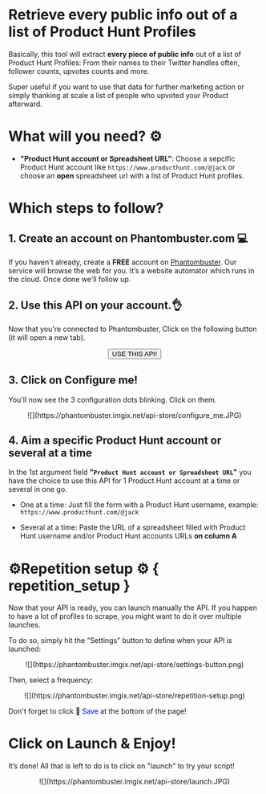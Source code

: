 # Retrieve every public info out of a list of Product Hunt Profiles

Basically, this tool will extract **every piece of public info** out of a list of Product Hunt Profiles: 
From their names to their Twitter handles often, follower counts, upvotes counts and more.

Super useful if you want to use that data for further marketing action or simply thanking at scale a list of people who upvoted your Product afterward.

# What will you need? ⚙️ 
- **"Product Hunt account or Spreadsheet URL"**: Choose a sepcific Product Hunt account like `https://www.producthunt.com/@jack` or choose an **open** spreadsheet url with a list of Product Hunt profiles.

# Which steps to follow?
## 1. Create an account on Phantombuster.com 💻
If you haven't already, create a **FREE** account on [Phantombuster](https://phantombuster.com/register). Our service will browse the web for you. It’s a website automator which runs in the cloud. Once done we'll follow up.


## 2. Use this API on your account.👌
Now that you're connected to Phantombuster, Click on the following button (it will open a new tab).

<center><button type="button" class="btn btn-warning callToAction" onclick="useThisApi()">USE THIS API!</button></center>

## 3. Click on Configure me!
You'll now see the 3 configuration dots blinking. Click on them.

<center>![](https://phantombuster.imgix.net/api-store/configure_me.JPG)</center>

## 4. Aim a specific Product Hunt account or several at a time
In the 1st argument field **"`Product Hunt account or Spreadsheet URL`"** you have the choice to use this API for 1 Product Hunt account at a time or several in one go.
* One at a time: Just fill the form with a Product Hunt username, example: `https://www.producthunt.com/@jack`

* Several at a time: Paste the URL of a spreadsheet filled with Product Hunt username and/or Product Hunt accounts URLs **on column A**
# ⚙️️Repetition setup ⚙️ { repetition_setup }

Now that your API is ready, you can launch manually the API. If you happen to have a lot of profiles to scrape, you might want to do it over multiple launches.

To do so, simply hit the “Settings” button to define when your API is launched:

<center>![](https://phantombuster.imgix.net/api-store/settings-button.png)</center>

Then, select a frequency:

<center>![](https://phantombuster.imgix.net/api-store/repetition-setup.png)</center>

Don't forget to click 💾 <span style="color:blue">Save</span> at the bottom of the page!

# Click on Launch & Enjoy!
It’s done! All that is left to do is to click on "launch" to try your script!
<center>![](https://phantombuster.imgix.net/api-store/launch.JPG)</center>